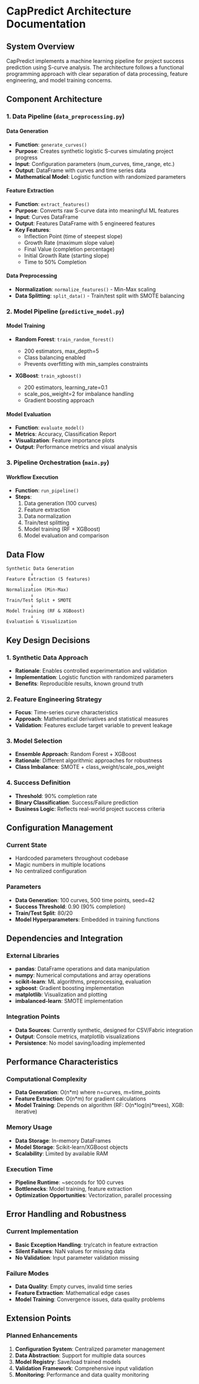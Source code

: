 # CapPredict Architecture Documentation

## System Overview

CapPredict implements a machine learning pipeline for project success prediction using S-curve analysis. The architecture follows a functional programming approach with clear separation of data processing, feature engineering, and model training concerns.

## Component Architecture

### 1. Data Pipeline (`data_preprocessing.py`)

#### Data Generation
- **Function**: `generate_curves()`
- **Purpose**: Creates synthetic logistic S-curves simulating project progress
- **Input**: Configuration parameters (num_curves, time_range, etc.)
- **Output**: DataFrame with curves and time series data
- **Mathematical Model**: Logistic function with randomized parameters

#### Feature Extraction
- **Function**: `extract_features()`
- **Purpose**: Converts raw S-curve data into meaningful ML features
- **Input**: Curves DataFrame
- **Output**: Features DataFrame with 5 engineered features
- **Key Features**:
  - Inflection Point (time of steepest slope)
  - Growth Rate (maximum slope value)
  - Final Value (completion percentage)
  - Initial Growth Rate (starting slope)
  - Time to 50% Completion

#### Data Preprocessing
- **Normalization**: `normalize_features()` - Min-Max scaling
- **Data Splitting**: `split_data()` - Train/test split with SMOTE balancing

### 2. Model Pipeline (`predictive_model.py`)

#### Model Training
- **Random Forest**: `train_random_forest()`
  - 200 estimators, max_depth=5
  - Class balancing enabled
  - Prevents overfitting with min_samples constraints
  
- **XGBoost**: `train_xgboost()`
  - 200 estimators, learning_rate=0.1
  - scale_pos_weight=2 for imbalance handling
  - Gradient boosting approach

#### Model Evaluation
- **Function**: `evaluate_model()`
- **Metrics**: Accuracy, Classification Report
- **Visualization**: Feature importance plots
- **Output**: Performance metrics and visual analysis

### 3. Pipeline Orchestration (`main.py`)

#### Workflow Execution
- **Function**: `run_pipeline()`
- **Steps**:
  1. Data generation (100 curves)
  2. Feature extraction
  3. Data normalization
  4. Train/test splitting
  5. Model training (RF + XGBoost)
  6. Model evaluation and comparison

## Data Flow

```
Synthetic Data Generation
         ↓
Feature Extraction (5 features)
         ↓
Normalization (Min-Max)
         ↓
Train/Test Split + SMOTE
         ↓
Model Training (RF & XGBoost)
         ↓
Evaluation & Visualization
```

## Key Design Decisions

### 1. Synthetic Data Approach
- **Rationale**: Enables controlled experimentation and validation
- **Implementation**: Logistic function with randomized parameters
- **Benefits**: Reproducible results, known ground truth

### 2. Feature Engineering Strategy
- **Focus**: Time-series curve characteristics
- **Approach**: Mathematical derivatives and statistical measures
- **Validation**: Features exclude target variable to prevent leakage

### 3. Model Selection
- **Ensemble Approach**: Random Forest + XGBoost
- **Rationale**: Different algorithmic approaches for robustness
- **Class Imbalance**: SMOTE + class_weight/scale_pos_weight

### 4. Success Definition
- **Threshold**: 90% completion rate
- **Binary Classification**: Success/Failure prediction
- **Business Logic**: Reflects real-world project success criteria

## Configuration Management

### Current State
- Hardcoded parameters throughout codebase
- Magic numbers in multiple locations
- No centralized configuration

### Parameters
- **Data Generation**: 100 curves, 500 time points, seed=42
- **Success Threshold**: 0.90 (90% completion)
- **Train/Test Split**: 80/20
- **Model Hyperparameters**: Embedded in training functions

## Dependencies and Integration

### External Libraries
- **pandas**: DataFrame operations and data manipulation
- **numpy**: Numerical computations and array operations
- **scikit-learn**: ML algorithms, preprocessing, evaluation
- **xgboost**: Gradient boosting implementation
- **matplotlib**: Visualization and plotting
- **imbalanced-learn**: SMOTE implementation

### Integration Points
- **Data Sources**: Currently synthetic, designed for CSV/Fabric integration
- **Output**: Console metrics, matplotlib visualizations
- **Persistence**: No model saving/loading implemented

## Performance Characteristics

### Computational Complexity
- **Data Generation**: O(n*m) where n=curves, m=time_points
- **Feature Extraction**: O(n*m) for gradient calculations
- **Model Training**: Depends on algorithm (RF: O(n*log(n)*trees), XGB: iterative)

### Memory Usage
- **Data Storage**: In-memory DataFrames
- **Model Storage**: Scikit-learn/XGBoost objects
- **Scalability**: Limited by available RAM

### Execution Time
- **Pipeline Runtime**: ~seconds for 100 curves
- **Bottlenecks**: Model training, feature extraction
- **Optimization Opportunities**: Vectorization, parallel processing

## Error Handling and Robustness

### Current Implementation
- **Basic Exception Handling**: try/catch in feature extraction
- **Silent Failures**: NaN values for missing data
- **No Validation**: Input parameter validation missing

### Failure Modes
- **Data Quality**: Empty curves, invalid time series
- **Feature Extraction**: Mathematical edge cases
- **Model Training**: Convergence issues, data quality problems

## Extension Points

### Planned Enhancements
1. **Configuration System**: Centralized parameter management
2. **Data Abstraction**: Support for multiple data sources
3. **Model Registry**: Save/load trained models
4. **Validation Framework**: Comprehensive input validation
5. **Monitoring**: Performance and data quality monitoring